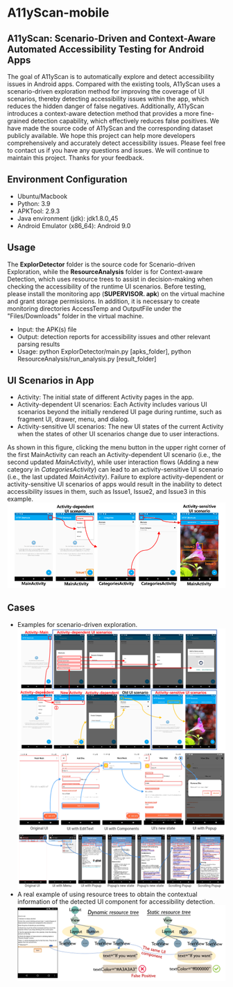 # A11yScan-mobile
## A11yScan: Scenario-Driven and Context-Aware Automated Accessibility Testing for Android Apps
The goal of A11yScan is to automatically explore and detect accessibility issues in Android apps. Compared with the existing tools, A11yScan uses a scenario-driven exploration method for improving the coverage of UI scenarios, thereby detecting accessibility issues within the app, which reduces the hidden danger of false negatives. Additionally, A11yScan introduces a context-aware detection method that provides a more fine-grained detection capability, which effectively reduces false positives. We have made the source code of A11yScan and the corresponding dataset publicly available. We hope this project can help more developers comprehensively and accurately detect accessibility issues. Please feel free to contact us if you have any questions and issues. We will continue to maintain this project. Thanks for your feedback.

## Environment Configuration
* Ubuntu/Macbook
* Python: 3.9
* APKTool: 2.9.3
* Java environment (jdk): jdk1.8.0_45
* Android Emulator (x86_64): Android 9.0

## Usage
The **ExplorDetector** folder is the source code for Scenario-driven Exploration, while the **ResourceAnalysis** folder is for Context-aware Detection, which uses resource trees to assist in decision-making when checking the accessibility of the runtime UI scenarios. Before testing, please install the monitoring app (**SUPERVISOR. apk**) on the virtual machine and grant storage permissions. In addition, it is necessary to create monitoring directories AccessTemp and OutputFile under the "Files/Downloads" folder in the virtual machine.
* Input: the APK(s) file
* Output: detection reports for accessibility issues and other relevant parsing results
* Usage: python ExplorDetector/main.py [apks_folder], python ResourceAnalysis/run_analysis.py [result_folder]

## UI Scenarios in App
* Activity: The initial state of different Activity pages in the app.
* Activity-dependent UI scenarios: Each Activity includes various UI scenarios beyond the initially rendered UI page during runtime, such as fragment UI, drawer, menu, and dialog.
* Activity-sensitive UI scenarios: The new UI states of the current Activity when the states of other UI scenarios change due to user interactions.

As shown in this figure, clicking the menu button in the upper right corner of the first MainActivity can reach an Activity-dependent UI scenario (i.e., the second updated _MainActivity_), while user interaction flows (Adding a new category in _CategoriesActivity_) can lead to an activity-sensitive UI scenario (i.e., the last updated _MainActivity_). Failure to explore activity-dependent or activity-sensitive UI scenarios of apps would result in the inability to detect accessibility issues in them, such as Issue1, Issue2, and Issue3 in this example.
  ![Image text](https://github.com/A11yScan/A11yScan/blob/main/Cases/scenarios.png)

## Cases
* Examples for scenario-driven exploration.
  ![Image text](https://github.com/A11yScan/A11yScan/blob/main/Cases/exploration-example.png)
  ![Image text](https://github.com/A11yScan/A11yScan/blob/main/Cases/Cases%20for%20scenario-driven%20exploration-com.afoollestad.png)
  ![Image text](https://github.com/A11yScan/A11yScan/blob/main/Cases/Cases%20for%20scenario-driven%20exploration-au.com.wall.png)
* A real example of using resource trees to obtain the contextual information of the detected UI component for accessibility detection.
  ![Image text](https://github.com/A11yScan/A11yScan/blob/main/Cases/context-aware-analysis.png)
  
